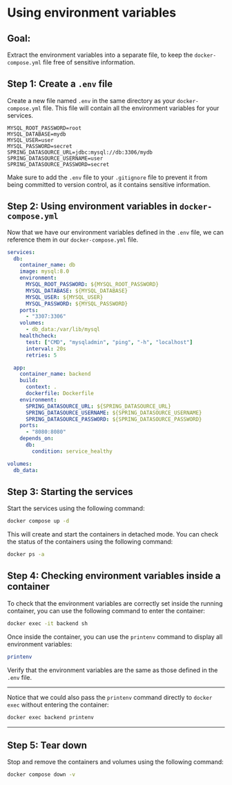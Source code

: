 # Using environment variables

## Goal:
Extract the environment variables into a separate file, to keep the `docker-compose.yml` file free of sensitive information.

## Step 1: Create a `.env` file

Create a new file named `.env` in the same directory as your `docker-compose.yml` file. This file will contain all the environment variables for your services.

```env
MYSQL_ROOT_PASSWORD=root
MYSQL_DATABASE=mydb
MYSQL_USER=user
MYSQL_PASSWORD=secret
SPRING_DATASOURCE_URL=jdbc:mysql://db:3306/mydb
SPRING_DATASOURCE_USERNAME=user
SPRING_DATASOURCE_PASSWORD=secret
```
Make sure to add the `.env` file to your `.gitignore` file to prevent it from being committed to version control, as it contains sensitive information.

## Step 2: Using environment variables in `docker-compose.yml`

Now that we have our environment variables defined in the `.env` file, we can reference them in our `docker-compose.yml` file.

```yaml
services:
  db:
    container_name: db
    image: mysql:8.0
    environment:
      MYSQL_ROOT_PASSWORD: ${MYSQL_ROOT_PASSWORD}
      MYSQL_DATABASE: ${MYSQL_DATABASE}
      MYSQL_USER: ${MYSQL_USER}
      MYSQL_PASSWORD: ${MYSQL_PASSWORD}
    ports:
      - "3307:3306"
    volumes:
      - db_data:/var/lib/mysql
    healthcheck:
      test: ["CMD", "mysqladmin", "ping", "-h", "localhost"]
      interval: 20s
      retries: 5

  app:
    container_name: backend
    build:
      context: .
      dockerfile: Dockerfile
    environment:
      SPRING_DATASOURCE_URL: ${SPRING_DATASOURCE_URL}
      SPRING_DATASOURCE_USERNAME: ${SPRING_DATASOURCE_USERNAME}
      SPRING_DATASOURCE_PASSWORD: ${SPRING_DATASOURCE_PASSWORD}
    ports:
      - "8080:8080"
    depends_on:
      db:
        condition: service_healthy

volumes:
  db_data:
```

## Step 3: Starting the services

Start the services using the following command:

```bash
docker compose up -d
```

This will create and start the containers in detached mode. You can check the status of the containers using the following command:

```bash
docker ps -a
```

## Step 4: Checking environment variables inside a container

To check that the environment variables are correctly set inside the running container, you can use the following command to enter the container:

```bash
docker exec -it backend sh
```
Once inside the container, you can use the `printenv` command to display all environment variables:

```bash
printenv
```
Verify that the environment variables are the same as those defined in the `.env` file.


---
Notice that we could also pass the `printenv` command directly to `docker exec` without entering the container:

```bash
docker exec backend printenv
```
---

## Step 5: Tear down

Stop and remove the containers and volumes using the following command:

```bash
docker compose down -v
```
